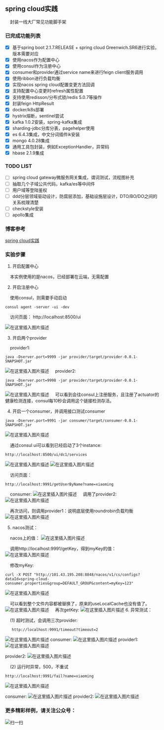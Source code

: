 ## spring cloud实践
&nbsp;&nbsp;&nbsp;&nbsp;封装一线大厂常见功能脚手架

### 已完成功能列表
- [x] 基于spring boot 2.1.7.RELEASE + spring cloud Greenwich.SR6进行实验，版本需要对应
- [x] 使用nacos作为配置中心
- [x] 使用consul作为注册中心
- [x] consumer和provider通过service name来进行feign client服务调用
- [x] 使用ribbon进行负载均衡
- [x] 实现nacos spring cloud配置变更方法回调
- [x] 支持配置中心变更时refresh属性配置
- [x] 支持使用redisson/分布式锁/redis 5.0.7等操作
- [x] 封装feign HttpResult
- [x] docker/k8s部署
- [x] hystrix熔断，sentinel尝试
- [x] kafka 1.0.2安装，spring-kafka集成
- [x] sharding-jdbc分库分表，pagehelper使用
- [x] es 6.4.3集成，中文分词插件ik安装
- [x] mongo 4.0.28集成
- [x] 通用工具包封装，例如ExceptionHandler，异常码
- [x] hbase 2.1.9集成

### TODO LIST
- [ ] spring cloud gateway微服务网关集成，谓词测试，流程图补充
- [ ] 抽取几个子域公共代码，kafka/es等中间件
- [ ] 用户域等登陆鉴权
- [ ] ddd分层领域驱动设计，防腐层添加，基础设施层设计，DTO/BO/DO之间的关系梳理清楚
- [ ] checkstyle安装
- [ ] apollo集成

### 博客参考
[spring cloud实践](https://blog.csdn.net/ac_dao_di/article/details/126070583)


### 实验步骤
1. 开启配置中心

&nbsp;&nbsp;&nbsp;&nbsp;本实例使用的是nacos，已经部署在云端，无需配置

2. 开启注册中心

&nbsp;&nbsp;&nbsp;&nbsp;使用consul，则需要手动启动
```
consul agent -server -ui -dev
```

&nbsp;&nbsp;&nbsp;&nbsp;访问页面：
http://localhost:8500/ui

![在这里插入图片描述](https://img-blog.csdnimg.cn/7a20457796044a97a2c17610fa13b3aa.png#pic_center)


3. 开启两个provider

&nbsp;&nbsp;&nbsp;&nbsp;provider1:
```
java -Dserver.port=9999 -jar provider/target/provider-0.0.1-SNAPSHOT.jar
```
![在这里插入图片描述](https://img-blog.csdnimg.cn/1992ce5e337d40458ee8e69cc9dcfdd3.png#pic_center)
&nbsp;&nbsp;&nbsp;&nbsp;provider2:
```
java -Dserver.port=9998 -jar provider/target/provider-0.0.1-SNAPSHOT.jar
```
![在这里插入图片描述](https://img-blog.csdnimg.cn/a39c574ee7a04961955c5f2809ff58cb.png#pic_center)
&nbsp;&nbsp;&nbsp;&nbsp;可以看到会往consul上注册服务，且注册了actuator的健康检测连接，consul每10秒会调用这个链接检测存活。


4. 开启一个consumer，并调用接口测试consumer

```
java -Dserver.port=9991 -jar consumer/target/consumer-0.0.1-SNAPSHOT.jar

```
![在这里插入图片描述](https://img-blog.csdnimg.cn/7039ce77fb784938954eba642590e800.png#pic_center)


&nbsp;&nbsp;&nbsp;&nbsp;通过consul ui可以看到已经启动了3个instance:
```
http://localhost:8500/ui/dc1/services
```
![在这里插入图片描述](https://img-blog.csdnimg.cn/1887dce0170a4712aae2245e1a1add82.png#pic_center)
![在这里插入图片描述](https://img-blog.csdnimg.cn/0ea7fc5210754a84b48dd98cc726fc3f.png#pic_center)


&nbsp;&nbsp;&nbsp;&nbsp;访问页面：
```
http://localhost:9991/getUserByName?name=xiaoming
```

&nbsp;&nbsp;&nbsp;&nbsp;consumer:
![在这里插入图片描述](https://img-blog.csdnimg.cn/ffe0badf0647426d841f79c3885a4c66.png#pic_center)
&nbsp;&nbsp;&nbsp;&nbsp;调用了provider2:
![在这里插入图片描述](https://img-blog.csdnimg.cn/f3e0bc43ef944049be092407b6c568d2.png#pic_center)

&nbsp;&nbsp;&nbsp;&nbsp;再次访问，则调用provider1：说明底层使用roundrobin负载均衡
![在这里插入图片描述](https://img-blog.csdnimg.cn/7601eba2b3664c80ad794941a9338cbe.png#pic_center)

5. nacos测试：

&nbsp;&nbsp;&nbsp;&nbsp;nacos上的值：
![在这里插入图片描述](https://img-blog.csdnimg.cn/23f66819f7e04500bdd952fa8c78e785.png#pic_center)

&nbsp;&nbsp;&nbsp;&nbsp;调用http://localhost:9991/getKey，得到myKey的值：
![在这里插入图片描述](https://img-blog.csdnimg.cn/a882bb2439f7424db0c7cff0879130ab.png#pic_center)

&nbsp;&nbsp;&nbsp;&nbsp;修改myKey:
```
curl -X POST "http://101.43.195.208:8848/nacos/v1/cs/configs?dataId=spring-cloud-consumer.properties&group=DEFAULT_GROUP&content=myKey=123"
```

![在这里插入图片描述](https://img-blog.csdnimg.cn/b62ae5f9c33f45ffb0037ca242d35708.png#pic_center)

&nbsp;&nbsp;&nbsp;&nbsp;可以看到整个文件内容都被替换了，原来的useLocalCache也没有值了。
![在这里插入图片描述](https://img-blog.csdnimg.cn/7f304912f82244c180afb12b9cf6d83a.png#pic_center)
&nbsp;&nbsp;&nbsp;&nbsp;再次getKey:
![在这里插入图片描述](https://img-blog.csdnimg.cn/968e611fe0a14a9198a31e4e08c30dcc.png#pic_center)
6. 异常测试：
   

&nbsp;&nbsp;&nbsp;&nbsp;(1) 超时测试，会调用三次provider:

```
   http://localhost:9991/timeout?timeout=2

```

   ![在这里插入图片描述](https://img-blog.csdnimg.cn/97c4878b97a141cc8958539f84662351.png#pic_center)
   consumer:
   ![在这里插入图片描述](https://img-blog.csdnimg.cn/e63297114fe342c28af4fe59b48bb4fa.png#pic_center)
   provider1:
   ![在这里插入图片描述](https://img-blog.csdnimg.cn/1303f0993bfc45b8829e23ba6669fa21.png#pic_center)


provider2:
![在这里插入图片描述](https://img-blog.csdnimg.cn/dbb66af8d1944ed4b4636693ea178920.png#pic_center)


&nbsp;&nbsp;&nbsp;&nbsp;(2) 运行时异常，500，不重试

```
http://localhost:9991/fail?name=xiaoming

```

![在这里插入图片描述](https://img-blog.csdnimg.cn/cad1e02a8fa840fb98943eac97f82444.png#pic_center)

consumer:
![在这里插入图片描述](https://img-blog.csdnimg.cn/45bf085cc91f4a259a7f30fb9fc1a44b.png#pic_center)
provider2:
![在这里插入图片描述](https://img-blog.csdnimg.cn/448a71cfb04848668ade04611d926ccc.png#pic_center)


### 更多精彩样例，请关注公众号：
![扫一扫](https://img-blog.csdnimg.cn/e021faa547534e0080356b65d995b6f8.png?x-oss-process=image/watermark,type_ZHJvaWRzYW5zZmFsbGJhY2s,shadow_50,text_Q1NETiBAYWNfZGFvX2Rp,size_20,color_FFFFFF,t_70,g_se,x_16#pic_center)


